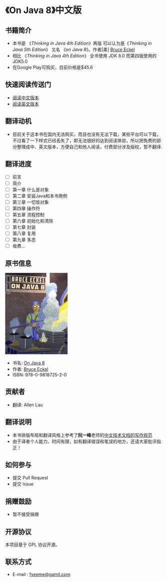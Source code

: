 # 《On Java 8》中文版

## 书籍简介

* 本书是 《*Thinking in Java 4th Edition*》再版 可以认为是《*Thinking in Java 5th Edition*》 又名 《*on Java 8*》。作者\[美\] [Bruce Eckel](https://github.com/BruceEckel)
* 相比 《*Thinking in Java 4th Edition*》 全书使用 JDK 8.0 而第四版使用的JDK5.0
* 在Google Play可购买，目前价格是$45.6

## 快速阅读传送门

- [阅读中文版本](https://fyeeme.github.io/OnJava8/zh)
- [阅读英文版本](https://fyeeme.github.io/OnJava8/en)

## 翻译动机

- 目前关于这本书在国内无法购买，而且也没有无法下载，某些平台可以下载，不过看了一下样式已经丢失了，即无法很好的达到阅读体验，所以把免费的部分整理成中、英文版本，方便自己和他人阅读，付费部分涉及版权，暂不翻译.

## 翻译进度
- [ ] 前言 
- [ ] 简介 
- [ ] 第一章 什么是对象
- [ ] 第二章 安装Java和本书用例
- [ ] 第三章 一切皆对象
- [ ] 第四章 操作符
- [ ] 第五章 流程控制
- [ ] 第六章 初始化和清除
- [ ] 第七章 封装
- [ ] 第八章 复用
- [ ] 第九章 多态
- [ ] 收费...

## 原书信息

<img src="assets/thumbnail.jpeg" width="200px" height="260px"  alt="thumbnail"/>

* 书名: [On Java 8](http://www.onjava8.com/)
* 作者: [Bruce Eckel](https://www.bruceeckel.com/) 
* ISBN: 978-0-9818725-2-0

## 贡献者

* 翻译: Allen Lau

## 翻译说明

* 本书排版布局和翻译风格上参考了**阮一峰**老师的[中文技术文档的写作规范](https://github.com/ruanyf/document-style-guide)
* 由于译者个人能力、时间有限，如有翻译错误和笔误的地方，还请大家批评指正！

## 如何参与

* 提交 Pull Request
* 提交 Issue


## 捐赠鼓励

* 暂不接受捐赠

## 开源协议

本项目基于 GPL 协议开源。

## 联系方式

* E-mail : <fyeeme@gamil.com>
